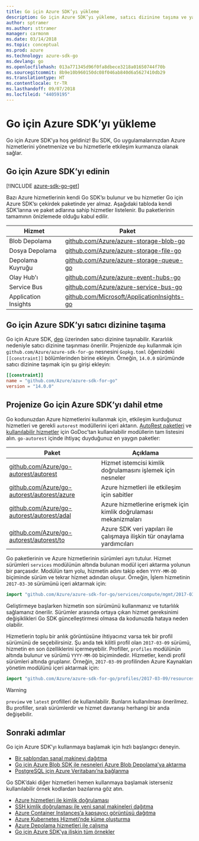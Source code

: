 ```yaml
---
title: Go için Azure SDK’yı yükleme
description: Go için Azure SDK’yı yükleme, satıcı dizinine taşıma ve yapılandırma.
author: sptramer
ms.author: sttramer
manager: carmonm
ms.date: 03/14/2018
ms.topic: conceptual
ms.prod: azure
ms.technology: azure-sdk-go
ms.devlang: go
ms.openlocfilehash: 013a771345d96f0fa8dbece3218a01650744f70b
ms.sourcegitcommit: 8b9e10b960150dc08f046ab840d6a5627410db29
ms.translationtype: HT
ms.contentlocale: tr-TR
ms.lasthandoff: 09/07/2018
ms.locfileid: "44059195"
---
```

# <a name="install-the-azure-sdk-for-go"></a>Go için Azure SDK’yı yükleme

Go için Azure SDK’ya hoş geldiniz! Bu SDK, Go uygulamalarınızdan Azure hizmetlerini yönetmenize ve bu hizmetlerle etkileşim kurmanıza olanak sağlar.

## <a name="get-the-azure-sdk-for-go"></a>Go için Azure SDK’yı edinin

[!INCLUDE [azure-sdk-go-get](includes/azure-sdk-go-get.md)]

Bazı Azure hizmetlerinin kendi Go SDK’sı bulunur ve bu hizmetler Go için Azure SDK’sı çekirdek paketinde yer almaz. Aşağıdaki tabloda kendi SDK’larına ve paket adlarına sahip hizmetler listelenir. Bu paketlerinin tamamının önizlemede olduğu kabul edilir.

| Hizmet | Paket |
|---------|---------|
| Blob Depolama | [github.com/Azure/azure-storage-blob-go](https://github.com/Azure/azure-storage-blob-go) |
| Dosya Depolama | [github.com/Azure/azure-storage-file-go](https://github.com/Azure/azure-storage-file-go) |
| Depolama Kuyruğu | [github.com/Azure/azure-storage-queue-go](https://github.com/Azure/azure-storage-queue-go) |
| Olay Hub'ı | [github.com/Azure/azure-event-hubs-go](https://github.com/Azure/azure-event-hubs-go) |
| Service Bus | [github.com/Azure/azure-service-bus-go](https://github.com/Azure/azure-service-bus-go) |
| Application Insights | [github.com/Microsoft/ApplicationInsights-go](https://github.com/Microsoft/ApplicationInsights-go) |

## <a name="vendor-the-azure-sdk-for-go"></a>Go için Azure SDK’yı satıcı dizinine taşıma

Go için Azure SDK, [dep](https://github.com/golang/dep) üzerinden satıcı dizinine taşınabilir. Kararlılık nedeniyle satıcı dizinine taşınması önerilir. Projenizde `dep` kullanmak için `github.com/Azure/azure-sdk-for-go` nesnesini `Gopkg.toml` öğenizdeki `[[constraint]]` bölümlerinden birine ekleyin. Örneğin, `14.0.0` sürümünde satıcı dizinine taşımak için şu girişi ekleyin:

```toml
[[constraint]]
name = "github.com/Azure/azure-sdk-for-go"
version = "14.0.0"
```

## <a name="include-the-azure-sdk-for-go-in-your-project"></a>Projenize Go için Azure SDK’yı dahil etme

Go kodunuzdan Azure hizmetlerini kullanmak için, etkileşim kurduğunuz hizmetleri ve gerekli `autorest` modüllerini içeri aktarın.
[AutoRest paketleri](https://godoc.org/github.com/Azure/go-autorest) ve [kullanılabilir hizmetler](https://godoc.org/github.com/Azure/azure-sdk-for-go) için GoDoc’tan kullanılabilir modüllerin tam listesini alın. `go-autorest` içinde ihtiyaç duyduğunuz en yaygın paketler:

| Paket | Açıklama |
|---------|-------------|
| [github.com/Azure/go-autorest/autorest][autorest] | Hizmet istemcisi kimlik doğrulamasını işlemek için nesneler |
| [github.com/Azure/go-autorest/autorest/azure][autorest/azure] | Azure hizmetleri ile etkileşim için sabitler |
| [github.com/Azure/go-autorest/autorest/adal][autorest/adal] | Azure hizmetlerine erişmek için kimlik doğrulaması mekanizmaları |
| [github.com/Azure/go-autorest/autorest/to][autorest/to] | Azure SDK veri yapıları ile çalışmaya ilişkin tür onaylama yardımcıları |

[autorest]: https://godoc.org/github.com/Azure/go-autorest/autorest
[autorest/azure]: https://godoc.org/github.com/Azure/go-autorest/autorest/azure
[autorest/adal]: https://godoc.org/github.com/Azure/go-autorest/autorest/adal
[autorest/to]: https://godoc.org/github.com/Azure/go-autorest/autorest/to

Go paketlerinin ve Azure hizmetlerinin sürümleri ayrı tutulur. Hizmet sürümleri `services` modülünün altında bulunan modül içeri aktarma yolunun bir parçasıdır. Modülün tam yolu, hizmetin adını takip eden `YYYY-MM-DD` biçiminde sürüm ve tekrar hizmet adından oluşur. Örneğin, İşlem hizmetinin `2017-03-30` sürümünü içeri aktarmak için:

```go
import "github.com/Azure/azure-sdk-for-go/services/compute/mgmt/2017-03-30/compute"
```

Geliştirmeye başlarken hizmetin son sürümünü kullanmanız ve tutarlılık sağlamanız önerilir.
Sürümler arasında ortaya çıkan hizmet gereksinimi değişiklikleri Go SDK güncelleştirmesi olmasa da kodunuzda hataya neden olabilir.

Hizmetlerin toplu bir anlık görüntüsüne ihtiyacınız varsa tek bir profil sürümünü de seçebilirsiniz. Şu anda tek kilitli profil olan `2017-03-09` sürümü, hizmetin en son özelliklerini içermeyebilir. Profiller, `profiles` modülünün altında bulunur ve sürümü `YYYY-MM-DD` biçimindedir. Hizmetler, kendi profil sürümleri altında gruplanır. Örneğin, `2017-03-09` profilinden Azure Kaynakları yönetim modülünü içeri aktarmak için:

```go
import "github.com/Azure/azure-sdk-for-go/profiles/2017-03-09/resources/mgmt/resources"
```

> [!WARNING]
> `preview` ve `latest` profilleri de kullanılabilir. Bunların kullanılması önerilmez. Bu profiller, sıralı sürümlerdir ve hizmet davranışı herhangi bir anda değişebilir.

## <a name="next-steps"></a>Sonraki adımlar

Go için Azure SDK’yı kullanmaya başlamak için hızlı başlangıcı deneyin.

* [Bir şablondan sanal makineyi dağıtma](azure-sdk-go-qs-vm.md)
* [Go için Azure Blob SDK ile nesneleri Azure Blob Depolama’ya aktarma](/azure/storage/blobs/storage-quickstart-blobs-go?toc=%2fgo%2fazure%2ftoc.json)
* [PostgreSQL için Azure Veritabanı’na bağlanma](/azure/postgresql/connect-go?toc=%2fgo%2fazure%2ftoc.json)

Go SDK’daki diğer hizmetleri hemen kullanmaya başlamak isterseniz kullanılabilir örnek kodlardan bazılarına göz atın.

* [Azure hizmetleri ile kimlik doğrulaması](https://github.com/Azure-Samples/azure-sdk-for-go-samples/tree/master/iam)
* [SSH kimlik doğrulaması ile yeni sanal makineleri dağıtma](https://github.com/Azure-Samples/azure-sdk-for-go-samples/tree/master/compute)
* [Azure Container Instances’a kapsayıcı görüntüsü dağıtma](https://github.com/Azure-Samples/azure-sdk-for-go-samples/tree/master/containerinstance)
* [Azure Kubernetes Hizmeti’nde küme oluşturma](https://github.com/Azure-Samples/azure-sdk-for-go-samples/tree/master/containerservice)
* [Azure Depolama hizmetleri ile çalışma](https://github.com/Azure-Samples/azure-sdk-for-go-samples/tree/master/storage)
* [Go için Azure SDK’ya ilişkin tüm örnekler](https://github.com/azure-samples/azure-sdk-for-go-samples)
